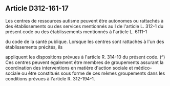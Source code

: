 ## Article D312-161-17

Les centres de ressources autisme peuvent être autonomes ou rattachés à des établissements ou des services
mentionnés au I de l'article L. 312-1 du présent code ou des établissements mentionnés à l'article L. 6111-1


du code de la santé publique. Lorsque les centres sont rattachés à l'un des établissements précités, ils

appliquent les dispositions prévues à l'article R. 314-10 du présent code. (^)
Ces centres peuvent également être membres de groupements assurant la coordination des interventions en
matière d'action sociale et médico-sociale ou être constitués sous forme de ces mêmes groupements dans les
conditions prévues à l'article R. 312-194-1.

